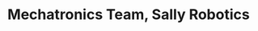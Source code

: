 ---
title: Mechatronics Team, Sally Robotics
tags: [June 2021 - Present]
style: fill
color: success
description: At Sally Robotics, we work on building a fully autonomous car for the highly unstructured Indian roads. The mechanical team work entails mounting the sensors, actuators, increase structural stability, and reduce vibrations.
external_url: www.sally-robotics.co.in
---